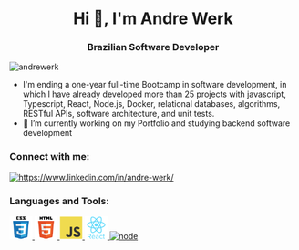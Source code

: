 <h1 align="center">Hi 👋, I'm Andre Werk</h1>
<h3 align="center">Brazilian Software Developer</h3>

<p align="left"> <img src="https://komarev.com/ghpvc/?username=andrewerk&label=Profile%20views&color=0e75b6&style=flat" alt="andrewerk" /> </p>

- I'm ending a one-year full-time Bootcamp in software development, in which I have already developed more than 25 projects with javascript, Typescript, React, Node.js, Docker, relational databases, algorithms, RESTful APIs, software architecture, and unit tests.
- 🔭 I’m currently working on my Portfolio and studying backend software development

<h3 align="left">Connect with me:</h3>
<p align="left">
<a href="https://linkedin.com/in/https://www.linkedin.com/in/andre-werk/" target="blank"><img align="center" src="https://raw.githubusercontent.com/rahuldkjain/github-profile-readme-generator/master/src/images/icons/Social/linked-in-alt.svg" alt="https://www.linkedin.com/in/andre-werk/" height="30" width="40" /></a>
</p>

<h3 align="left">Languages and Tools:</h3>
<p align="left"> <a href="https://www.w3schools.com/css/" target="_blank" rel="noreferrer"> <img src="https://raw.githubusercontent.com/devicons/devicon/master/icons/css3/css3-original-wordmark.svg" alt="css3" width="40" height="40"/> </a> <a href="https://www.w3.org/html/" target="_blank" rel="noreferrer"> <img src="https://raw.githubusercontent.com/devicons/devicon/master/icons/html5/html5-original-wordmark.svg" alt="html5" width="40" height="40"/> </a> <a href="https://developer.mozilla.org/en-US/docs/Web/JavaScript" target="_blank" rel="noreferrer"> <img src="https://raw.githubusercontent.com/devicons/devicon/master/icons/javascript/javascript-original.svg" alt="javascript" width="40" height="40"/> </a> <a href="https://reactjs.org/" target="_blank" rel="noreferrer"> <img src="https://raw.githubusercontent.com/devicons/devicon/master/icons/react/react-original-wordmark.svg" alt="react" width="40" height="40"/> </a>
<a href="https://nodejs.org/en/" target="_blank" rel="noreferrer"> <img src="https://upload.wikimedia.org/wikipedia/commons/thumb/d/d9/Node.js_logo.svg/1280px-Node.js_logo.svg.png" alt="node" width="80" height="40"/> </a>
</p>
